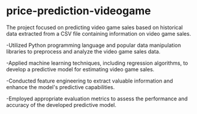 # price-prediction-videogame
The project focused on predicting video game sales based on historical data extracted from a CSV file containing information on video game sales.

-Utilized Python programming language and popular data manipulation libraries to preprocess and analyze the video game sales data.

-Applied machine learning techniques, including regression algorithms, to develop a predictive model for estimating video game sales.

-Conducted feature engineering to extract valuable information and enhance the model's predictive capabilities.

-Employed appropriate evaluation metrics to assess the performance and accuracy of the developed predictive model.
